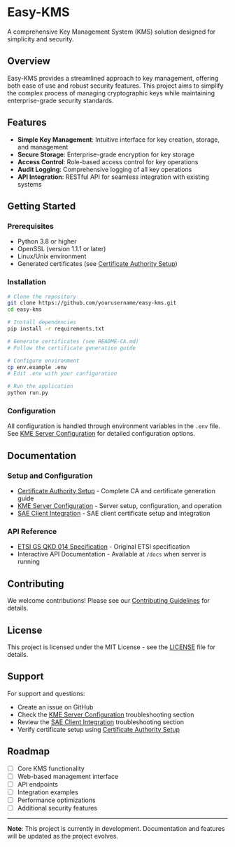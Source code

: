# Easy-KMS

A comprehensive Key Management System (KMS) solution designed for simplicity and security.

## Overview

Easy-KMS provides a streamlined approach to key management, offering both ease of use and robust security features. This project aims to simplify the complex process of managing cryptographic keys while maintaining enterprise-grade security standards.

## Features

- **Simple Key Management**: Intuitive interface for key creation, storage, and management
- **Secure Storage**: Enterprise-grade encryption for key storage
- **Access Control**: Role-based access control for key operations
- **Audit Logging**: Comprehensive logging of all key operations
- **API Integration**: RESTful API for seamless integration with existing systems

## Getting Started

### Prerequisites

- Python 3.8 or higher
- OpenSSL (version 1.1.1 or later)
- Linux/Unix environment
- Generated certificates (see [Certificate Authority Setup](README-CA.md))

### Installation

```bash
# Clone the repository
git clone https://github.com/yourusername/easy-kms.git
cd easy-kms

# Install dependencies
pip install -r requirements.txt

# Generate certificates (see README-CA.md)
# Follow the certificate generation guide

# Configure environment
cp env.example .env
# Edit .env with your configuration

# Run the application
python run.py
```

### Configuration

All configuration is handled through environment variables in the `.env` file. See [KME Server Configuration](README-KME.md) for detailed configuration options.

## Documentation

### Setup and Configuration
- [Certificate Authority Setup](README-CA.md) - Complete CA and certificate generation guide
- [KME Server Configuration](README-KME.md) - Server setup, configuration, and operation
- [SAE Client Integration](README-SAE-CERT.md) - SAE client certificate setup and integration

### API Reference
- [ETSI GS QKD 014 Specification](docs/gs_qkd014v010101p.txt) - Original ETSI specification
- Interactive API Documentation - Available at `/docs` when server is running

## Contributing

We welcome contributions! Please see our [Contributing Guidelines](CONTRIBUTING.md) for details.

## License

This project is licensed under the MIT License - see the [LICENSE](LICENSE) file for details.

## Support

For support and questions:
- Create an issue on GitHub
- Check the [KME Server Configuration](README-KME.md) troubleshooting section
- Review the [SAE Client Integration](README-SAE-CERT.md) troubleshooting section
- Verify certificate setup using [Certificate Authority Setup](README-CA.md)

## Roadmap

- [ ] Core KMS functionality
- [ ] Web-based management interface
- [ ] API endpoints
- [ ] Integration examples
- [ ] Performance optimizations
- [ ] Additional security features

---

**Note**: This project is currently in development. Documentation and features will be updated as the project evolves. 